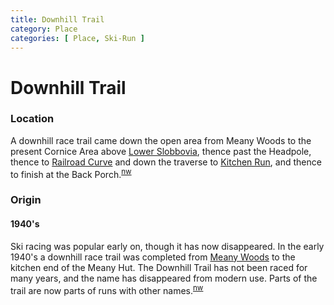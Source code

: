 ```yaml
---
title: Downhill Trail
category: Place
categories: [ Place, Ski-Run ]
---
```

# Downhill Trail
### Location

A downhill race trail came down the open area from Meany Woods to the present Cornice Area above [Lower Slobbovia](/Run/Lower-Slobbovia), thence past the Headpole, thence to [Railroad Curve](/Area/Railroad-Curve) and down the traverse to [Kitchen Run](/Run/Kitchen-Run), and thence to finish at the Back Porch.<sup>[nw][]</sup>

### Origin

#### 1940's

Ski racing was popular early on, though it has now disappeared. In the early 1940's a downhill race trail was completed from [Meany Woods](/Meany-Woods) to the kitchen end of the Meany Hut. The Downhill Trail has not been raced for many years, and the name has disappeared from modern use. Parts of the trail are now parts of runs with other names.<sup>[nw][]</sup>


[nw]: /Names-Walt "Meany Names by Walter Little, 1984"
